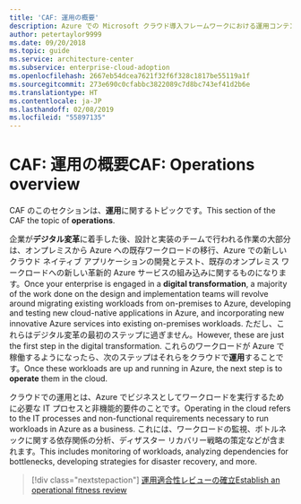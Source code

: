 ```yaml
---
title: 'CAF: 運用の概要'
description: Azure での Microsoft クラウド導入フレームワークにおける運用コンテンツの概要
author: petertaylor9999
ms.date: 09/20/2018
ms.topic: guide
ms.service: architecture-center
ms.subservice: enterprise-cloud-adoption
ms.openlocfilehash: 2667eb54dcea7621f32f6f328c1817be55119a1f
ms.sourcegitcommit: 273e690c0cfabbc3822089c7d8bc743ef41d2b6e
ms.translationtype: HT
ms.contentlocale: ja-JP
ms.lasthandoff: 02/08/2019
ms.locfileid: "55897135"
---
```

# <a name="caf-operations-overview"></a><span data-ttu-id="27490-103">CAF: 運用の概要</span><span class="sxs-lookup"><span data-stu-id="27490-103">CAF: Operations overview</span></span>

<span data-ttu-id="27490-104">CAF のこのセクションは、**運用**に関するトピックです。</span><span class="sxs-lookup"><span data-stu-id="27490-104">This section of the CAF the topic of **operations**.</span></span>

<span data-ttu-id="27490-105">企業が**デジタル変革**に着手した後、設計と実装のチームで行われる作業の大部分は、オンプレミスから Azure への既存ワークロードの移行、Azure での新しいクラウド ネイティブ アプリケーションの開発とテスト、既存のオンプレミス ワークロードへの新しい革新的 Azure サービスの組み込みに関するものになります。</span><span class="sxs-lookup"><span data-stu-id="27490-105">Once your enterprise is engaged in a **digital transformation**, a majority of the work done on the design and implementation teams will revolve around migrating existing workloads from on-premises to Azure, developing and testing new cloud-native applications in Azure, and incorporating new innovative Azure services into existing on-premises workloads.</span></span> <span data-ttu-id="27490-106">ただし、これらはデジタル変革の最初のステップに過ぎません。</span><span class="sxs-lookup"><span data-stu-id="27490-106">However, these are just the first step in the digital transformation.</span></span> <span data-ttu-id="27490-107">これらのワークロードが Azure で稼働するようになったら、次のステップはそれらをクラウドで**運用**することです。</span><span class="sxs-lookup"><span data-stu-id="27490-107">Once these workloads are up and running in Azure, the next step is to **operate** them in the cloud.</span></span>

<span data-ttu-id="27490-108">クラウドでの運用とは、Azure でビジネスとしてワークロードを実行するために必要な IT プロセスと非機能的要件のことです。</span><span class="sxs-lookup"><span data-stu-id="27490-108">Operating in the cloud refers to the IT processes and non-functional requirements necessary to run workloads in Azure as a business.</span></span> <span data-ttu-id="27490-109">これには、ワークロードの監視、ボトルネックに関する依存関係の分析、ディザスター リカバリー戦略の策定などが含まれます。</span><span class="sxs-lookup"><span data-stu-id="27490-109">This includes monitoring of workloads, analyzing dependencies for bottlenecks, developing strategies for disaster recovery, and more.</span></span>

> [!div class="nextstepaction"]
> [<span data-ttu-id="27490-110">運用適合性レビューの確立</span><span class="sxs-lookup"><span data-stu-id="27490-110">Establish an operational fitness review</span></span>](operational-fitness-review.md)
